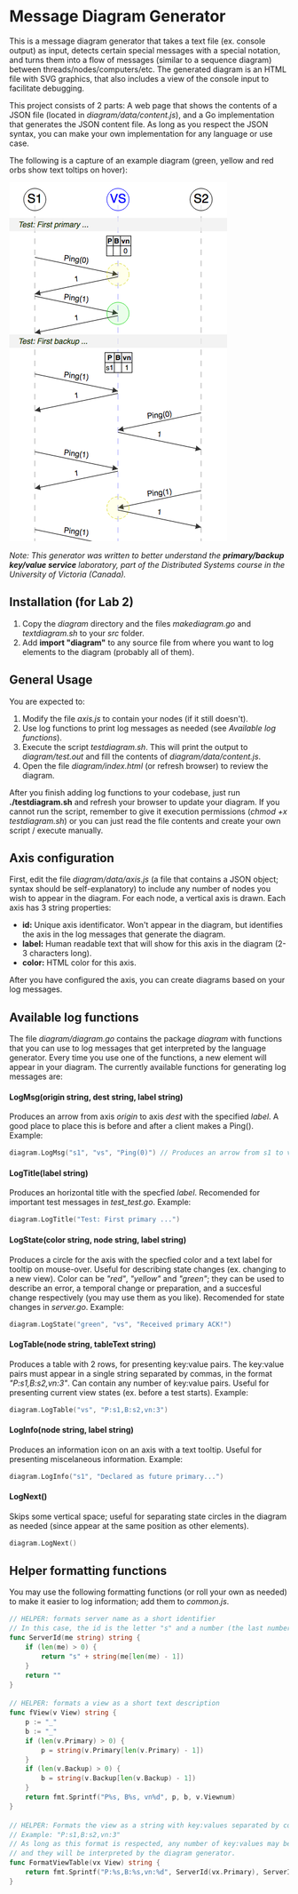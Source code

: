 # Message Diagram Generator
This is a message diagram generator that takes a text file (ex. console output) as input, detects certain special messages with a special notation, and turns them into a flow of messages (similar to a sequence diagram) between threads/nodes/computers/etc. The generated diagram is an HTML file with SVG graphics, that also includes a view of the console input to facilitate debugging.

This project consists of 2 parts: A web page that shows the contents of a JSON file (located in *diagram/data/content.js*), and a Go implementation that generates the JSON content file. As long as you respect the JSON syntax, you can make your own implementation for any language or use case.

The following is a capture of an example diagram (green, yellow and red orbs show text toltips on hover):

![alt tag](/docs/example.png)

*Note: This generator was written to better understand the __primary/backup key/value service__ laboratory, part of the Distributed Systems course in the University of Victoria (Canada).*



## Installation (for Lab 2)

1. Copy the *diagram* directory and the files *makediagram.go* and *textdiagram.sh* to your *src* folder.
2. Add **import "diagram"** to any source file from where you want to log elements to the diagram (probably all of them).

## General Usage

You are expected to:

1. Modify the file *axis.js* to contain your nodes (if it still doesn't).
2. Use log functions to print log messages as needed (see *Available log functions*).
3. Execute the script *testdiagram.sh*. This will print the output to *diagram/test.out* and fill the contents of *diagram/data/content.js*.
4. Open the file *diagram/index.html* (or refresh browser) to review the diagram.

After you finish adding log functions to your codebase, just run **./testdiagram.sh** and refresh your browser to update your diagram. If you cannot run the script, remember to give it execution permissions (*chmod +x testdiagram.sh*) or you can just read the file contents and create your own script / execute manually.

## Axis configuration

First, edit the file *diagram/data/axis.js* (a file that contains a JSON object; syntax should be self-explanatory) to include any number of nodes you wish to appear in the diagram. For each node, a vertical axis is drawn. Each axis has 3 string properties:
* **id:** Unique axis identificator. Won't appear in the diagram, but identifies the axis in the log messages that generate the diagram.
* **label:** Human readable text that will show for this axis in the diagram (2-3 characters long).
* **color:** HTML color for this axis.

After you have configured the axis, you can create diagrams based on your log messages.

## Available log functions

The file *diagram/diagram.go* contains the package *diagram* with functions that you can use to log messages that get interpreted by the language generator. Every time you use one of the functions, a new element will appear in your diagram.  The currently available functions for generating log messages are:

#### LogMsg(origin string, dest string, label string)
Produces an arrow from axis *origin* to axis *dest* with the specified *label*. A good place to place this is before and after a client makes a Ping().
Example:
```Go
diagram.LogMsg("s1", "vs", "Ping(0)") // Produces an arrow from s1 to vs with the label Ping(0)
```

#### LogTitle(label string)
Produces an horizontal title with the specfied *label*. Recomended for important test messages in *test_test.go*.
Example:
```Go
diagram.LogTitle("Test: First primary ...")
```

#### LogState(color string, node string, label string)
Produces a circle for the axis with the specfied color and a text label for tooltip on mouse-over. Useful for describing state changes (ex. changing to a new view). Color can be *"red"*, *"yellow"* and *"green"*; they can be used to describe an error, a temporal change or preparation, and a succesful change respectively (you may use them as you like). Recomended for state changes in *server.go*.
Example:
```Go
diagram.LogState("green", "vs", "Received primary ACK!")
```

#### LogTable(node string, tableText string)
Produces a table with 2 rows, for presenting key:value pairs. The key:value pairs must appear in a single string separated by commas, in the format *"P:s1,B:s2,vn:3"*. Can contain any number of key:value pairs. Useful for presenting current view states (ex. before a test starts).
Example:
```Go
diagram.LogTable("vs", "P:s1,B:s2,vn:3")
```

#### LogInfo(node string, label string)
Produces an information icon on an axis with a text tooltip. Useful for presenting miscelaneous information.
Example:
```Go
diagram.LogInfo("s1", "Declared as future primary...")
```

#### LogNext()
Skips some vertical space; useful for separating state circles in the diagram as needed (since appear at the same position as other elements).
```Go
diagram.LogNext()
```

## Helper formatting functions
You may use the following formatting functions (or roll your own as needed) to make it easier to log information; add them to *common.js*.

```Go
// HELPER: formats server name as a short identifier
// In this case, the id is the letter "s" and a number (the last number of the full server name)
func ServerId(me string) string {
	if (len(me) > 0) {
		return "s" + string(me[len(me) - 1])
	}
	return ""
}

// HELPER: formats a view as a short text description
func fView(v View) string {
	p := "_"
	b := "_"
	if (len(v.Primary) > 0) {
		p = string(v.Primary[len(v.Primary) - 1])
	}
	if (len(v.Backup) > 0) {
		b = string(v.Backup[len(v.Backup) - 1])
	}
	return fmt.Sprintf("P%s, B%s, vn%d", p, b, v.Viewnum)
}

// HELPER: Formats the view as a string with key:values separated by commas
// Example: "P:s1,B:s2,vn:3"
// As long as this format is respected, any number of key:values may be included
// and they will be interpreted by the diagram generator.
func FormatViewTable(vx View) string {
	return fmt.Sprintf("P:%s,B:%s,vn:%d", ServerId(vx.Primary), ServerId(vx.Backup), vx.Viewnum)
}
```
